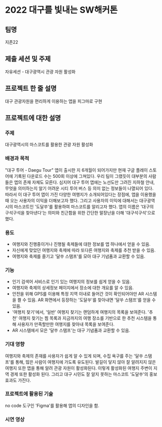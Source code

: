 # 2022 대구를 빛내는 SW해커톤

## 팀명

지존22

## 제출 세션 및 주제

자유세션 - 대구광역시 관광 자원 활성화

## 프로젝트 한 줄 설명

대구 관광자원을 편리하게 이용하는 앱을 피그마로 구현

## 프로젝트에 대한 설명

### 주제

대구광역시의 마스코트를 활용한 관광 자원 활성화
  
### 배경과 목적

"대구 투어 - Daegu Tour" 앱이 출시한 지 6개월이 되어가지만 현재 구글 플레이 스토어에 기록된 다운로드 수는 500회 이상에 그쳐있다. 우리 팀이 그랬듯이 대부분의 사람들은 앱의 존재 자체도 모른다. 심지어 대구 투어 앱에는 노선도만 그려진 지하철 안내, 무엇을 의미하는지 알기 어려운 시티 투어 버스 등 의미 없는 정보들이 나열되어 있다. 따라서 이 대구 투어 앱이 가진 다양한 여행지가 소개되어있다는 장점에, 앱을 이용했을 때 오는 사용자의 이익을 더해보고자 했다. 그리고 사용자의 이익에 대해서는 대구광역시의 마스코트인 '도달쑤'를 활용하여 마스코트를 알리고자 했다. 앱의 이름은 '대구의 구석구석을 찾아낸다'는 의미와 친근함을 위한 간단한 말장난을 더해 '대구석구석'으로 했다.

### 용도

- 여행지와 진행중이거나 진행될 축제들에 대한 정보를 앱 하나에서 얻을 수 있음.
- 자신에게 맞았던 여행지와 축제에 따라 또다른 여행지와 축제를 추천 받을 수 있음.
- 여행지와 축제를 즐기고 '달쑤 스탬프'를 모아 대구 기념품과 교환할 수 있음.

### 기능
  
- 인기 검색어 서비스로 인기 있는 여행지의 정보를 쉽게 얻을 수 있음.
- 여행지와 축제의 상세정보 페이지에서 장소에 대한 개요를 알 수 있음.
- 안전을 위해 GPS를 이용해 특정 지역 이내로 들어간 것이 확인되어야만 AR 시스템을 켤 수 있음. AR 화면에서 등장하는 '도달쑤'를 찾아내면 '달쑤 스탬프'를 얻을 수 있음.
- '여행치 찾기'에서, '일반' 여행지 찾기는 랜덤하게 여행지의 목록을 보여준다. '추천' 여행지 찾기는 찜 목록과 지금까지의 여행 장소를 기반으로 한 추천 시스템을 통해 사용자가 만족할만한 여행지를 찾아내 목록을 보여준다.
- AR 시스템에서 모은 '달쑤 스탬프'는 대구 기념품과 교환할 수 있음.

### 기대 영향

여행지와 축제의 존재를 사용자가 쉽게 알 수 있게 되며, 수집 욕구를 주는 '달쑤 스탬프'를 통해, 많은 사람이 여행지에 가도록 유도된다. 발길이 닿지 않아 잘 알려지지 않은 여행지 또한 앱을 통해 알려 관광 자원이 활성화된다. 이렇게 활성화된 여행지 주변이 지역 경제 또한 활성화 된다. 그리고 대구 시민도 잘 알지 못하는 마스코트 '도달쑤'의 홍보효과도 가진다.
  
### 프로젝트에 활용된 기술
no code 도구인 'Figma'를 활용해 앱의 디자인을 함.

### 시연 영상
